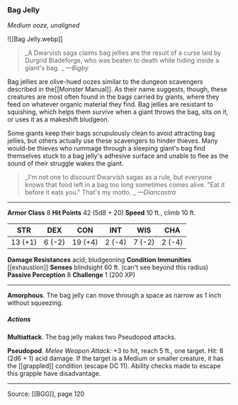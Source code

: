### Bag Jelly
_Medium ooze, unaligned_

![[Bag Jelly.webp]]

> _A Dwarvish saga claims bag jellies are the result of a curse laid by Durgrid Bladeforge, who was beaten to death while hiding inside a giant's bag.
_
> _—Bigby_

Bag jellies are olive-hued oozes similar to the dungeon scavengers described in the[[Monster Manual]]. As their name suggests, though, these creatures are most often found in the bags carried by giants, where they feed on whatever organic material they find. Bag jellies are resistant to squishing, which helps them survive when a giant throws the bag, sits on it, or uses it as a makeshift bludgeon.

Some giants keep their bags scrupulously clean to avoid attracting bag jellies, but others actually use these scavengers to hinder thieves. Many would-be thieves who rummage through a sleeping giant's bag find themselves stuck to a bag jelly's adhesive surface and unable to flee as the sound of their struggle wakes the giant.


> _I'm not one to discount Dwarvish sagas as a rule, but everyone knows that food left in a bag too long sometimes comes alive. "Eat it before it eats you." That's my motto.
_
> _—Diancastra_



---

**Armor Class** 8
**Hit Points** 42 (5d8 + 20)
**Speed** 10 ft., climb 10 ft.

| STR     | DEX     | CON     | INT     | WIS     | CHA     |
|---------|---------|---------|---------|---------|---------|
| 13 (+1) | 6 (-2) | 19 (+4) | 2 (-4) | 7 (-2) | 2 (-4) |

**Damage Resistances** acid; bludgeoning
**Condition Immunities** [[exhaustion]]
**Senses** blindsight 60 ft. (can't see beyond this radius)
**Passive Perception** 8
**Challenge** 1 (200 XP)

---

**Amorphous**. The bag jelly can move through a space as narrow as 1 inch without squeezing.

##### Actions
**Multiattack**. The bag jelly makes two Pseudopod attacks.

**Pseudopod**. _Melee Weapon Attack:_ +3 to hit, reach 5 ft., one target. Hit: 8 (2d6 + 1) acid damage. If the target is a Medium or smaller creature, it has the [[grappled]] condition (escape DC 11). Ability checks made to escape this grapple have disadvantage.


---

Source: [[BGG]], page 120